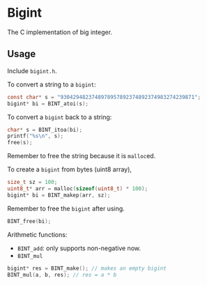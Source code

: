# Bigint

The C implementation of big integer.

## Usage

Include `bigint.h`.

To convert a string to a `bigint`:

```c
const char* s = "9304294823748978957892374892374983274239871";
bigint* bi = BINT_atoi(s);
```

To convert a `bigint` back to a string:

```c
char* s = BINT_itoa(bi);
printf("%s\n", s);
free(s);
```

Remember to free the string because it is `malloc`ed.

To create a `bigint` from bytes (uint8 array),

```c
size_t sz = 100;
uint8_t* arr = malloc(sizeof(uint8_t) * 100);
bigint* bi = BINT_makep(arr, sz);
```

Remember to free the `bigint` after using.

```c
BINT_free(bi);
```

Arithmetic functions:

- `BINT_add`: only supports non-negative now.
- `BINT_mul`

```c
bigint* res = BINT_make(); // makes an empty bigint
BINT_mul(a, b, res); // res = a * b
```
